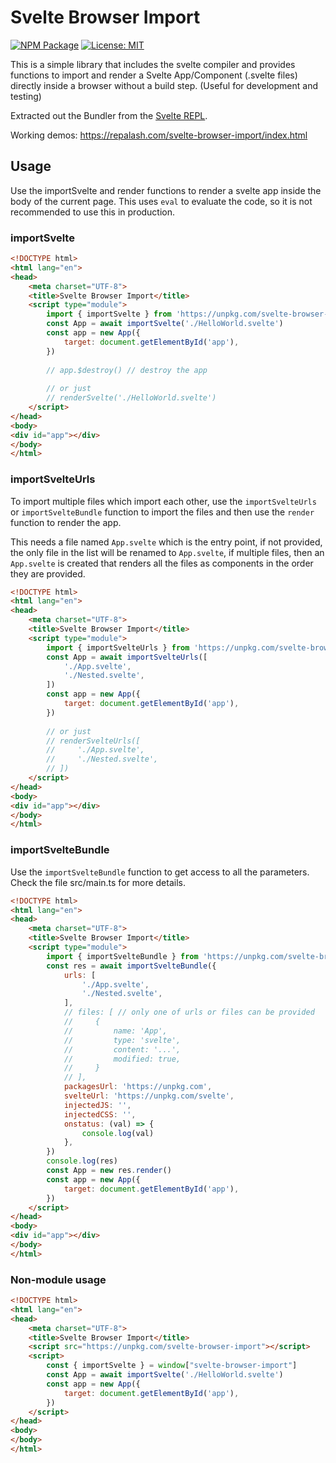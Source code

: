 # Svelte Browser Import

[![NPM Package](https://img.shields.io/npm/v/svelte-browser-import.svg)](https://www.npmjs.com/package/svelte-browser-import)
[![License: MIT](https://img.shields.io/badge/License-MIT-green.svg)](https://github.com/repalash/svelte-browser-import/blob/master/LICENSE)

This is a simple library that includes the svelte compiler and provides functions to import and render a Svelte App/Component (.svelte files) directly inside a browser without a build step. (Useful for development and testing)

Extracted out the Bundler from the [Svelte REPL](https://svelte.dev/repl/).

Working demos: https://repalash.com/svelte-browser-import/index.html

## Usage

Use the importSvelte and render functions to render a svelte app inside the body of the current page. This uses `eval` to evaluate the code, so it is not recommended to use this in production.

### importSvelte

```html
<!DOCTYPE html>
<html lang="en">
<head>
    <meta charset="UTF-8">
    <title>Svelte Browser Import</title>
    <script type="module">
        import { importSvelte } from 'https://unpkg.com/svelte-browser-import/dist/svelte-browser-import.es.js';
        const App = await importSvelte('./HelloWorld.svelte')
        const app = new App({
            target: document.getElementById('app'),
        })
        
        // app.$destroy() // destroy the app
        
        // or just 
        // renderSvelte('./HelloWorld.svelte')
    </script>
</head>
<body>
<div id="app"></div>
</body>
</html>
```

### importSvelteUrls

To import multiple files which import each other, use the `importSvelteUrls` or `importSvelteBundle` function to import the files and then use the `render` function to render the app.

This needs a file named `App.svelte` which is the entry point, if not provided, the only file in the list will be renamed to `App.svelte`, if multiple files, then an `App.svelte` is created that renders all the files as components in the order they are provided.

```html
<!DOCTYPE html>
<html lang="en">
<head>
    <meta charset="UTF-8">
    <title>Svelte Browser Import</title>
    <script type="module">
        import { importSvelteUrls } from 'https://unpkg.com/svelte-browser-import/dist/svelte-browser-import.es.js';
        const App = await importSvelteUrls([
            './App.svelte',
            './Nested.svelte',
        ])
        const app = new App({
            target: document.getElementById('app'),
        })
        
        // or just 
        // renderSvelteUrls([
        //     './App.svelte',
        //     './Nested.svelte',
        // ])
    </script>
</head>
<body>
<div id="app"></div>
</body>
</html>
```

### importSvelteBundle

Use the `importSvelteBundle` function to get access to all the parameters. Check the file src/main.ts for more details.

```html
<!DOCTYPE html>
<html lang="en">
<head>
    <meta charset="UTF-8">
    <title>Svelte Browser Import</title>
    <script type="module">
        import { importSvelteBundle } from 'https://unpkg.com/svelte-browser-import/dist/svelte-browser-import.es.js';
        const res = await importSvelteBundle({
            urls: [
                './App.svelte',
                './Nested.svelte',
            ],
            // files: [ // only one of urls or files can be provided
            //     {
            //         name: 'App',
            //         type: 'svelte',
            //         content: '...',
            //         modified: true,
            //     }
            // ],
            packagesUrl: 'https://unpkg.com',
            svelteUrl: 'https://unpkg.com/svelte',
            injectedJS: '',
            injectedCSS: '',
            onstatus: (val) => {
                console.log(val)
            },
        })
        console.log(res)
        const App = new res.render()
        const app = new App({
            target: document.getElementById('app'),
        })
    </script>
</head>
<body>
<div id="app"></div>
</body>
</html>
```

### Non-module usage

```html
<!DOCTYPE html>
<html lang="en">
<head>
    <meta charset="UTF-8">
    <title>Svelte Browser Import</title>
    <script src="https://unpkg.com/svelte-browser-import"></script>
    <script>
        const { importSvelte } = window["svelte-browser-import"]
        const App = await importSvelte('./HelloWorld.svelte')
        const app = new App({
            target: document.getElementById('app'),
        })
    </script>
</head>
<body>
</body>
</html>
```
